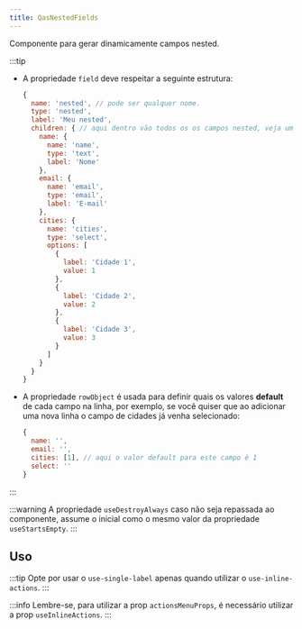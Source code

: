 ```yaml
---
title: QasNestedFields
---
```


Componente para gerar dinamicamente campos nested.

<doc-api file="nested-fields/QasNestedFields" name="QasNestedFields" />

:::tip
- A propriedade `field` deve respeitar a seguinte estrutura:

  ```js
  {
    name: 'nested', // pode ser qualquer nome.
    type: 'nested',
    label: 'Meu nested',
    children: { // aqui dentro vão todos os os campos nested, veja um exemplo.
      name: {
        name: 'name',
        type: 'text',
        label: 'Nome'
      },
      email: {
        name: 'email',
        type: 'email',
        label: 'E-mail'
      },
      cities: {
        name: 'cities',
        type: 'select',
        options: [
          {
            label: 'Cidade 1',
            value: 1
          },
          {
            label: 'Cidade 2',
            value: 2
          },
          {
            label: 'Cidade 3',
            value: 3
          }
        ]
      }
    }
  }
  ```

- A propriedade `rowObject` é usada para definir quais os valores **default** de cada campo na linha, por exemplo, se você quiser que ao adicionar uma nova linha o campo de cidades já venha selecionado:

  ```js
  {
    name: '',
    email: '',
    cities: [1], // aqui o valor default para este campo é 1
    select: ''
  }
  ```
:::

:::warning
A propriedade `useDestroyAlways` caso não seja repassada ao componente, assume o inicial como o mesmo valor da propriedade `useStartsEmpty`.
:::

## Uso

<doc-example file="QasNestedFields/Basic" title="Básico" />
<doc-example file="QasNestedFields/NestedFieldsWithHeaderProps" title="Header personalizável" />
<doc-example file="QasNestedFields/CallbackFields" title="Propriedades fieldsHandlerFn e fieldsProps com função de callback" />

:::tip
Opte por usar o `use-single-label` apenas quando utilizar o `use-inline-actions`.
:::
<doc-example file="QasNestedFields/ExSingleLabel" title="Label única" />
<doc-example file="QasNestedFields/NotHeader" title="Sem header em todas as linhas" />

<doc-example file="QasNestedFields/StartsEmptyFalse" title="Começando com formulário" />
<doc-example file="QasNestedFields/DisabledRowsArray" title="Linhas desabilitadas com um array de uuids" />
<doc-example file="QasNestedFields/DisabledRowsFunction" title="Linhas desabilitadas com uma função de callback" />
<doc-example file="QasNestedFields/ButtonDestroyPropsFunction" title="Com callback na prop buttonDestroyProps" />

:::info
Lembre-se, para utilizar a prop `actionsMenuProps`, é necessário utilizar a prop `useInlineActions`.
:::
<doc-example file="QasNestedFields/ActionsMenuPropsObject" title="Propriedades do QasActionsMenu com objeto" />
<doc-example file="QasNestedFields/ActionsMenuPropsFunction" title="Propriedades do QasActionsMenu com função de callback" />
<doc-example file="QasNestedFields/InlineActions" title="Propriedade useInlineActions" />
<doc-example file="QasNestedFields/SlotBeforeFields" title="Slot before-fields" />
<doc-example file="QasNestedFields/SlotAfterFields" title="Slot after-fields" />
<doc-example file="QasNestedFields/SlotDynamic" title="Slot field-[nome-da-chave]" />
<doc-example file="QasNestedFields/SlotFields" title="Slot fields" />
<doc-example file="QasNestedFields/SlotAddInput" title="Slot add-input" />
<doc-example file="QasNestedFields/ExWithIndexLabel" title="Com index no label" />
